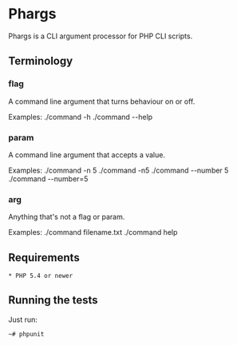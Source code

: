 # Phargs

Phargs is a CLI argument processor for PHP CLI scripts.

## Terminology

### flag
A command line argument that turns behaviour on or off.

Examples:
    ./command -h
    ./command --help

### param
A command line argument that accepts a value.

Examples:
    ./command -n 5
    ./command -n5
    ./command --number 5
    ./command --number=5

### arg
Anything that's not a flag or param.

Examples:
    ./command filename.txt
    ./command help

## Requirements

    * PHP 5.4 or newer

## Running the tests

Just run:

    ~# phpunit
